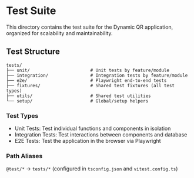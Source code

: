 # Test Suite

This directory contains the test suite for the Dynamic QR application, organized for scalability and maintainability.

## Test Structure

```
tests/
├── unit/                       # Unit tests by feature/module
├── integration/                # Integration tests by feature/module
├── e2e/                        # Playwright end-to-end tests
├── fixtures/                   # Shared test fixtures (all test types)
├── utils/                      # Shared test utilities
└── setup/                      # Global/setup helpers
```

### Test Types

- Unit Tests: Test individual functions and components in isolation
- Integration Tests: Test interactions between components and database
- E2E Tests: Test the application in the browser via Playwright

### Path Aliases

`@test/*` → `tests/*` (configured in `tsconfig.json` and `vitest.config.ts`)
